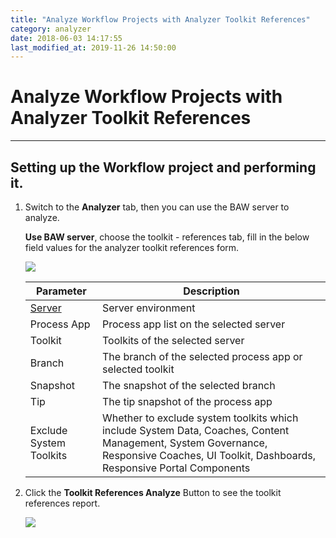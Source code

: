 ```yaml
---
title: "Analyze Workflow Projects with Analyzer Toolkit References"
category: analyzer
date: 2018-06-03 14:17:55
last_modified_at: 2019-11-26 14:50:00
---
```


# Analyze Workflow Projects with Analyzer Toolkit References
***

## Setting up the Workflow project and performing it.

1. Switch to the **Analyzer** tab, then you can use the BAW server to analyze.

   **Use BAW server**, choose the toolkit - references tab, fill in the below field values for the analyzer toolkit references form.

   ![][analyzer_toolkit_references]

   |   Parameter   | Description    |
   | ------------- |----------------|
   | [Server][1]   |Server environment|
   | Process App   |Process app list on the selected server|
   | Toolkit       |Toolkits of the selected server|
   | Branch        |The branch of the selected process app or selected toolkit|
   | Snapshot      |The snapshot of the selected branch|
   | Tip           |The tip snapshot of the process app|
   | Exclude System Toolkits|Whether to exclude system toolkits which include System Data, Coaches, Content Management, System Governance, Responsive Coaches, UI Toolkit, Dashboards, Responsive Portal Components|

2. Click the **Toolkit References Analyze** Button to see the toolkit references report.

   ![][analyzer_toolkit_references_report]


[analyzer_toolkit_references]: ../images/analyzer/analyzer_toolkit_references.png
[analyzer_toolkit_references_report]: ../images/analyzer/analyzer_toolkit_references_report.png

[1]: ../administration/administration-baw-configuration.html